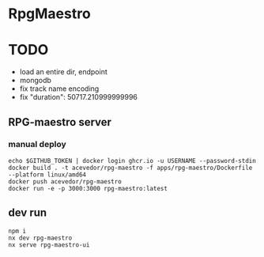 # RpgMaestro
# TODO
- load an entire dir, endpoint
- mongodb
- fix track name encoding
- fix "duration": 50717.210999999996

## RPG-maestro server
### manual deploy
```
echo $GITHUB_TOKEN | docker login ghcr.io -u USERNAME --password-stdin
docker build . -t acevedor/rpg-maestro -f apps/rpg-maestro/Dockerfile --platform linux/amd64
docker push acevedor/rpg-maestro
docker run -e -p 3000:3000 rpg-maestro:latest
```


## dev run
```
npm i
nx dev rpg-maestro
nx serve rpg-maestro-ui
```